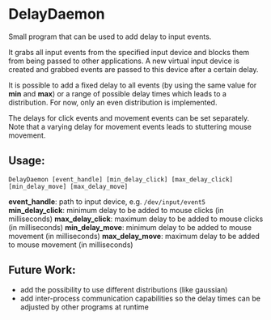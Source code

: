# DelayDaemon
Small program that can be used to add delay to input events.

It grabs all input events from the specified input device and blocks them from being passed to other applications.
A new virtual input device is created and grabbed events are passed to this device after a certain delay.

It is possible to add a fixed delay to all events (by using the same value for **min** and **max**) or a range of possible delay times which leads to a distribution.
For now, only an even distribution is implemented.

The delays for click events and movement events can be set separately.
Note that a varying delay for movement events leads to stuttering mouse movement.

## Usage:

```
DelayDaemon [event_handle] [min_delay_click] [max_delay_click] [min_delay_move] [max_delay_move]
```

**event_handle**: path to input device, e.g. `/dev/input/event5`
**min_delay_click**: minimum delay to be added to mouse clicks (in milliseconds)
**max_delay_click**: maximum delay to be added to mouse clicks (in milliseconds)
**min_delay_move**: minimum delay to be added to mouse movement (in milliseconds)
**max_delay_move**: maximum delay to be added to mouse movement (in milliseconds)

## Future Work:

 * add the possibility to use different distributions (like gaussian)
 * add inter-process communication capabilities so the delay times can be adjusted by other programs at runtime
